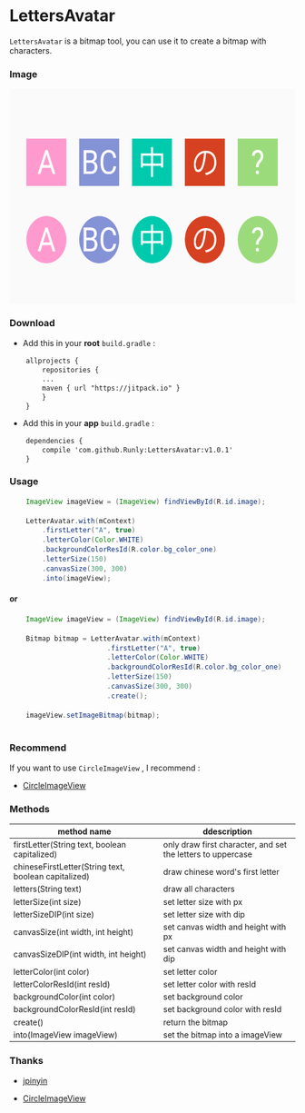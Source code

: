 # LettersAvatar

`LettersAvatar` is a bitmap tool, you can use it to create a bitmap with characters.


### Image
<img src="https://github.com/Runly/LettersAvatar/blob/master/image/image.png" width = "593" height = "379" align=center />


### Download

- Add this in your **root** `build.gradle` :

```
	allprojects {
        repositories {
        ...
        maven { url "https://jitpack.io" }
        }
	}
```

- Add this in your **app** `build.gradle` :

```
	dependencies {
    	compile 'com.github.Runly:LettersAvatar:v1.0.1'
	}
```

### Usage

```java
    ImageView imageView = (ImageView) findViewById(R.id.image);
    
    LetterAvatar.with(mContext)
        .firstLetter("A", true)
        .letterColor(Color.WHITE)
        .backgroundColorResId(R.color.bg_color_one)
        .letterSize(150)
        .canvasSize(300, 300)
        .into(imageView);
```

#### or


```java
    ImageView imageView = (ImageView) findViewById(R.id.image);
    
    Bitmap bitmap = LetterAvatar.with(mContext)
                        .firstLetter("A", true)
                        .letterColor(Color.WHITE)
                        .backgroundColorResId(R.color.bg_color_one)
                        .letterSize(150)
                        .canvasSize(300, 300)
                        .create();
                        
	imageView.setImageBitmap(bitmap);     
   
```

### Recommend

If you want to use `CircleImageView` , I recommend : 

* <a href="https://github.com/hdodenhof/CircleImageView">CircleImageView</a>


### Methods
|method name|ddescription
|---|---|
|firstLetter(String text, boolean capitalized)|only draw first character, and set the letters to uppercase
|chineseFirstLetter(String text, boolean capitalized)|draw chinese word's first letter
|letters(String text)|draw all characters
|letterSize(int size)|set letter size with px
|letterSizeDIP(int size)|set letter size with dip
|canvasSize(int width, int height)|set canvas width and height with px
|canvasSizeDIP(int width, int height)|set canvas width and height with dip
|letterColor(int color)|set letter color
|letterColorResId(int resId)|set letter color with resId
|backgroundColor(int color)|set background color
|backgroundColorResId(int resId)|set background color with resId
|create()|return the bitmap
|into(ImageView imageView)|set the bitmap into a imageView


### Thanks

* <a href="https://github.com/stuxuhai/jpinyin">jpinyin</a>
 
* <a href="https://github.com/hdodenhof/CircleImageView">CircleImageView</a>

